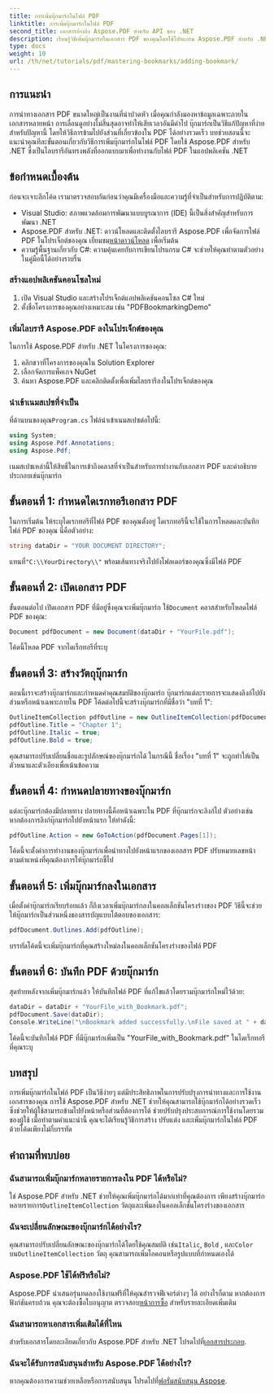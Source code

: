 ```yaml
---
title: การเพิ่มบุ๊กมาร์กในไฟล์ PDF
linktitle: การเพิ่มบุ๊กมาร์กในไฟล์ PDF
second_title: เอกสารอ้างอิง Aspose.PDF สำหรับ API ของ .NET
description: เรียนรู้วิธีเพิ่มบุ๊กมาร์กในเอกสาร PDF ของคุณโดยใช้โปรแกรม Aspose.PDF สำหรับ .NET คำแนะนำทีละขั้นตอนนี้ครอบคลุมทุกอย่างตั้งแต่การนำเข้าแพ็คเกจที่จำเป็นไปจนถึงการบันทึกเอกสารที่แก้ไข
type: docs
weight: 10
url: /th/net/tutorials/pdf/mastering-bookmarks/adding-bookmark/
---
```

## การแนะนำ

การนำทางเอกสาร PDF ขนาดใหญ่เป็นงานที่น่าปวดหัว เมื่อคุณกำลังมองหาข้อมูลเฉพาะภายในเอกสารหลายหน้า การเลื่อนดูอย่างไม่สิ้นสุดอาจทำให้เสียเวลาอันมีค่าไป บุ๊กมาร์กเป็นวิธีแก้ปัญหาที่ง่ายสำหรับปัญหานี้ โดยให้วิธีการข้ามไปยังส่วนที่เกี่ยวข้องใน PDF ได้อย่างรวดเร็ว บทช่วยสอนนี้จะแนะนำคุณทีละขั้นตอนเกี่ยวกับวิธีการเพิ่มบุ๊กมาร์กในไฟล์ PDF โดยใช้ Aspose.PDF สำหรับ .NET ซึ่งเป็นไลบรารีอันทรงพลังที่ออกแบบมาเพื่อทำงานกับไฟล์ PDF ในแอปพลิเคชัน .NET

## ข้อกำหนดเบื้องต้น

ก่อนจะเจาะลึกโค้ด เรามาตรวจสอบกันก่อนว่าคุณมีเครื่องมือและความรู้ที่จำเป็นสำหรับการปฏิบัติตาม:

- Visual Studio: สภาพแวดล้อมการพัฒนาแบบบูรณาการ (IDE) นี้เป็นสิ่งสำคัญสำหรับการพัฒนา .NET
-  Aspose.PDF สำหรับ .NET: ดาวน์โหลดและติดตั้งไลบรารี Aspose.PDF เพื่อจัดการไฟล์ PDF ในโปรเจ็กต์ของคุณ เยี่ยมชม[หน้าดาวน์โหลด](https://releases.aspose.com/pdf/net/) เพื่อเริ่มต้น
- ความรู้พื้นฐานเกี่ยวกับ C#: ความคุ้นเคยกับการเขียนโปรแกรม C# จะช่วยให้คุณทำตามตัวอย่างในคู่มือนี้ได้อย่างราบรื่น

### สร้างแอปพลิเคชันคอนโซลใหม่

1. เปิด Visual Studio และสร้างโปรเจ็กต์แอปพลิเคชันคอนโซล C# ใหม่
2. ตั้งชื่อโครงการของคุณอย่างเหมาะสม เช่น "PDFBookmarkingDemo"

### เพิ่มไลบรารี Aspose.PDF ลงในโปรเจ็กต์ของคุณ

ในการใช้ Aspose.PDF สำหรับ .NET ในโครงการของคุณ:

1. คลิกขวาที่โครงการของคุณใน Solution Explorer
2. เลือกจัดการแพ็คเกจ NuGet
3. ค้นหา Aspose.PDF และคลิกติดตั้งเพื่อเพิ่มไลบรารีลงในโปรเจ็กต์ของคุณ

### นำเข้าเนมสเปซที่จำเป็น

 ที่ด้านบนของคุณ`Program.cs` ไฟล์นำเข้าเนมสเปซต่อไปนี้:

```csharp
using System;
using Aspose.Pdf.Annotations;
using Aspose.Pdf;
```

เนมสเปซเหล่านี้ให้สิทธิ์ในการเข้าถึงคลาสที่จำเป็นสำหรับการทำงานกับเอกสาร PDF และคำอธิบายประกอบเช่นบุ๊กมาร์ก

## ขั้นตอนที่ 1: กำหนดไดเรกทอรีเอกสาร PDF

ในการเริ่มต้น ให้ระบุไดเรกทอรีที่ไฟล์ PDF ของคุณตั้งอยู่ ไดเรกทอรีนี้จะใช้ในการโหลดและบันทึกไฟล์ PDF ของคุณ นี่คือตัวอย่าง:

```csharp
string dataDir = "YOUR DOCUMENT DIRECTORY";
```

 แทนที่`"C:\\YourDirectory\\"` พร้อมเส้นทางจริงไปยังโฟลเดอร์ของคุณซึ่งมีไฟล์ PDF

## ขั้นตอนที่ 2: เปิดเอกสาร PDF

 ขั้นตอนต่อไป เปิดเอกสาร PDF ที่มีอยู่ซึ่งคุณจะเพิ่มบุ๊กมาร์ก ใช้`Document` คลาสสำหรับโหลดไฟล์ PDF ของคุณ:

```csharp
Document pdfDocument = new Document(dataDir + "YourFile.pdf");
```

โค้ดนี้โหลด PDF จากไดเร็กทอรีที่ระบุ

## ขั้นตอนที่ 3: สร้างวัตถุบุ๊กมาร์ก

ตอนนี้เราจะสร้างบุ๊กมาร์กและกำหนดค่าคุณสมบัติของบุ๊กมาร์ก บุ๊กมาร์กแต่ละรายการจะแสดงลิงก์ไปยังส่วนหรือหน้าเฉพาะภายใน PDF โค้ดต่อไปนี้จะสร้างบุ๊กมาร์กที่มีชื่อว่า "บทที่ 1":

```csharp
OutlineItemCollection pdfOutline = new OutlineItemCollection(pdfDocument.Outlines);
pdfOutline.Title = "Chapter 1";
pdfOutline.Italic = true;
pdfOutline.Bold = true;
```

คุณสามารถปรับเปลี่ยนชื่อและรูปลักษณ์ของบุ๊กมาร์กได้ ในกรณีนี้ ชื่อเรื่อง "บทที่ 1" จะถูกทำให้เป็นตัวหนาและตัวเอียงเพื่อเน้นข้อความ

## ขั้นตอนที่ 4: กำหนดปลายทางของบุ๊กมาร์ก

แต่ละบุ๊กมาร์กต้องมีปลายทาง ปลายทางนี้คือหน้าเฉพาะใน PDF ที่บุ๊กมาร์กจะลิงก์ไป ตัวอย่างเช่น หากต้องการลิงก์บุ๊กมาร์กไปยังหน้าแรก ให้ทำดังนี้:

```csharp
pdfOutline.Action = new GoToAction(pdfDocument.Pages[1]);
```

โค้ดนี้จะตั้งค่าการทำงานของบุ๊กมาร์กเพื่อนำทางไปยังหน้าแรกของเอกสาร PDF ปรับหมายเลขหน้าตามตำแหน่งที่คุณต้องการให้บุ๊กมาร์กชี้ไป

## ขั้นตอนที่ 5: เพิ่มบุ๊กมาร์กลงในเอกสาร

เมื่อตั้งค่าบุ๊กมาร์กเรียบร้อยแล้ว ก็ถึงเวลาเพิ่มบุ๊กมาร์กลงในคอลเล็กชันโครงร่างของ PDF วิธีนี้จะช่วยให้บุ๊กมาร์กเป็นส่วนหนึ่งของสารบัญแบบโต้ตอบของเอกสาร:

```csharp
pdfDocument.Outlines.Add(pdfOutline);
```

บรรทัดโค้ดนี้จะเพิ่มบุ๊กมาร์กที่คุณสร้างใหม่ลงในคอลเล็กชันโครงร่างของไฟล์ PDF

## ขั้นตอนที่ 6: บันทึก PDF ด้วยบุ๊กมาร์ก

สุดท้ายหลังจากเพิ่มบุ๊กมาร์กแล้ว ให้บันทึกไฟล์ PDF ที่แก้ไขแล้วโดยรวมบุ๊กมาร์กใหม่ไว้ด้วย:

```csharp
dataDir = dataDir + "YourFile_with_Bookmark.pdf";
pdfDocument.Save(dataDir);
Console.WriteLine("\nBookmark added successfully.\nFile saved at " + dataDir);
```

โค้ดนี้จะบันทึกไฟล์ PDF ที่มีบุ๊กมาร์กเพิ่มเป็น "YourFile_with_Bookmark.pdf" ในไดเร็กทอรีที่คุณระบุ

## บทสรุป

การเพิ่มบุ๊กมาร์กในไฟล์ PDF เป็นวิธีง่ายๆ แต่มีประสิทธิภาพในการปรับปรุงการนำทางและการใช้งานเอกสารของคุณ การใช้ Aspose.PDF สำหรับ .NET ช่วยให้คุณสามารถใช้บุ๊กมาร์กได้อย่างรวดเร็ว ซึ่งช่วยให้ผู้ใช้สามารถข้ามไปยังหน้าหรือส่วนที่ต้องการได้ ช่วยปรับปรุงประสบการณ์การใช้งานโดยรวมของผู้ใช้ เมื่อทำตามคำแนะนำนี้ คุณจะได้เรียนรู้วิธีการสร้าง ปรับแต่ง และเพิ่มบุ๊กมาร์กในไฟล์ PDF ด้วยโค้ดเพียงไม่กี่บรรทัด

## คำถามที่พบบ่อย

### ฉันสามารถเพิ่มบุ๊กมาร์กหลายรายการลงใน PDF ได้หรือไม่?

 ใช่ Aspose.PDF สำหรับ .NET ช่วยให้คุณเพิ่มบุ๊กมาร์กได้มากเท่าที่คุณต้องการ เพียงสร้างบุ๊กมาร์กหลายรายการ`OutlineItemCollection` วัตถุและเพิ่มลงในคอลเล็กชั่นโครงร่างของเอกสาร

### ฉันจะเปลี่ยนลักษณะของบุ๊กมาร์กได้อย่างไร?

 คุณสามารถปรับเปลี่ยนลักษณะของบุ๊กมาร์กได้โดยใช้คุณสมบัติ เช่น`Italic`, `Bold` , และ`Color` บน`OutlineItemCollection` วัตถุ คุณสามารถเพิ่มไอคอนหรือรูปแบบที่กำหนดเองได้

### Aspose.PDF ใช้ได้ฟรีหรือไม่?

 Aspose.PDF นำเสนอรุ่นทดลองใช้งานฟรีที่ให้คุณสำรวจฟีเจอร์ต่างๆ ได้ อย่างไรก็ตาม หากต้องการฟังก์ชันครบถ้วน คุณจะต้องซื้อใบอนุญาต ตรวจสอบ[หน้าการซื้อ](https://purchase.aspose.com/buy) สำหรับรายละเอียดเพิ่มเติม

### ฉันสามารถหาเอกสารเพิ่มเติมได้ที่ไหน

 สำหรับเอกสารโดยละเอียดเกี่ยวกับ Aspose.PDF สำหรับ .NET โปรดไปที่[เอกสารประกอบ](https://reference.aspose.com/pdf/net/).

### ฉันจะได้รับการสนับสนุนสำหรับ Aspose.PDF ได้อย่างไร?

 หากคุณต้องการความช่วยเหลือหรือการสนับสนุน โปรดไปที่[ฟอรั่มสนับสนุน Aspose](https://forum.aspose.com/c/pdf/10).